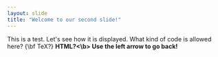 ```yaml
---
layout: slide
title: "Welcome to our second slide!"
---
```

This is a test.  Let's see how it is displayed.
What kind of code is allowed here? {\bf TeX?} <b>HTML?<\b>
Use the left arrow to go back!
